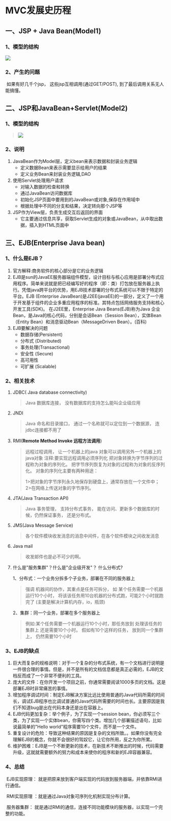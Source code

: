 # MVC发展史历程

## 一、JSP + Java Bean(Model1)

### 1、模型的结构

![](http://opzv089nq.bkt.clouddn.com/17-7-15/83213509.jpg)

### 2、产生的问题

​	如果有好几千个jsp， 这些jsp互相调用(通过GET/POST), 到了最后调用关系无人能搞懂。

## 二、JSP和JavaBean+Servlet(Model2)

### 1、模型的结构

> ![](http://opzv089nq.bkt.clouddn.com/17-7-15/6405306.jpg)

### 2、说明

1. JavaBean作为Model层，定义bean来表示数据和封装业务逻辑
   - 定义数据Bean来表示需要显示给用户的结果
   - 定义业务Bean来封装业务逻辑,DAO
2. 使用Servlet处理用户请求
   - 对输入数据的检查和转换 
   - 通过JavaBean访问数据库
   - 初始化JSP页面中要用到的JavaBean或对象,保存在作用域中
   - 根据处理中不同的分支和结果，决定转向那个JSP等
3. JSP作为View层，负责生成交互后返回的界面
   - 它主要通过信息共享，获取Servlet生成的对象或JavaBean，从中取出数据，插入到HTML页面中

## 三、EJB(Enterprise Java bean)

### 1、什么是EJB？

1. 官方解释:商务软件的核心部分是它的业务逻辑
2. EJB是sun的JavaEE服务器端组件模型，设计目标与核心应用是部署分布式应用程序。简单来说就是把已经编写好的程序（即：类）打包放在服务器上执行。凭借java跨平台的优势，用EJB技术部署的分布式系统可以不限于特定的平台。EJB (Enterprise JavaBean)是J2EE(javaEE)的一部分，定义了一个用于开发基于组件的企业多重应用程序的标准。其特点包括网络服务支持和核心开发工具(SDK)。 在J2EE里，Enterprise Java Beans(EJB)称为Java 企业Bean，是Java的核心代码，分别是会话Bean（Session Bean），实体Bean（Entity Bean）和消息驱动Bean（MessageDriven Bean）。(百科)
3. EJB要解决的问题
   - 数据存储(Persistent)
   - 分布式 (Distributed)
   - 事务处理(Transactional)
   - 安全性 (Secure)
   - 高可用性
   - 可扩展 (Scalable)

### 2、相关技术

1. JDBC( Java database connectivity)

   > Java 数据库连接， 没有数据库的支持怎么能叫企业级应用

2. JNDI

   > Java 命名和目录接口， 通过一个名称就可以定位到一个数据源， 连jdbc连接都不用了

3. RMI(**Remote Method Invoke 远程方法调用**)

   > 远程过程调用， 让一个机器上的java 对象可以调用另外一个机器上的java对象 
   > 注释:要实现远程调用必须序列化
   > 把对象转换为字节序列的过程称为对象的序列化。
   > 把字节序列恢复为对象的过程称为对象的反序列化。
   > 对象的序列化主要有两种用途：
   >
   > 1>把对象的字节序列永久地保存到硬盘上，通常存放在一个文件中；
   > 2>在网络上传送对象的字节序列。

4. JTA(Java Transaction API)

   > Java 事务管理， 支持分布式事务， 能在访问、更新多个数据库的时候，仍然保证事务， 还是分布式。

5. JMS(Java Message Service)

   > 各个软件模块收发消息的消息中间件，在各个软件模块之间收发消息

6. Java mail

   > 收发邮件也是必不可少的啊。

7. 什么是"服务集群"？什么是"企业级开发"？ 什么分布式?

   1、分布式：一个业务分拆多个子业务，部署在不同的服务器上

   > 强调 机器间的协作，其重点是任务可拆分， 如 某个任务需要一个机器运行10个小时， 将该该任务用10台机器的分布式跑，可能2个小时就跑完了	(主要是解决计算机内存，io，瓶颈)

   2、集群：同一个业务，部署在多个服务器上

   > 例如:某个任务需要一个机器运行10个小时，那任务放到 处理该任务的集群上 还是需要10个小时。 假如有10个这样的任务， 放到同一个集群上， 仍然需要10个小时

### 3、EJB的缺点

1. 巨大而复杂的规格说明：对于一个复杂的分布式系统，有一个文档进行说明是一件很合理的事情。但是，并不是所有的文档信息都是真正必需的，EJB的文档反而成了一个非常不便利的工具。 
2. 庞大的文件：在你开发一个项目之前，你通常需要阅读1000多页的文档。这是部署EJB时非常痛苦的事情。 
3. 增加程序调试时间：制定EJB解决方案比远比使用普通的Java代码所需的时间长，调试EJB程序也比调试普通的Java代码所需要的时间也长。主要原因是我们不知道bug是出在代码本身还是出在容器上。
4. EJB代码更加复杂：举个例子，为了实现一个session bean，你必须写三个类，为了实现一个实体bean，你需写四个类。增加几个部署描述语句，比如说最简单的"Hello world"程序需要10个文件，而不是一个文件。
5. 重复设计的危险：导致这种结果的原因是复杂的文档所致。。如果你没有完全理解EJB的概念，你就不会很好的驾奴它，让它你所用，反之为你所累。  
6. 维护困难：EJB是一个不断更新的技术，在新技术不断推出的时候，代码需要升级，这就就需要额外的努力和成本来使你的程序和新的EJB容器兼容。

### 4、总结

​	EJB实现原理： 就是把原来放到客户端实现的代码放到服务器端，并依靠RMI进行通信。

​	RMI实现原理 ：就是通过Java对象可序列化机制实现分布计算。

​	服务器集群： 就是通过RMI的通信，连接不同功能模块的服务器，以实现一个完整的功能。













